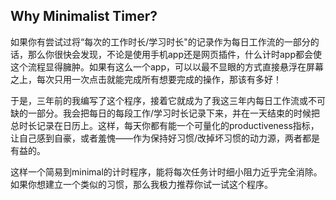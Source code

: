 ## Why Minimalist Timer?

如果你有尝试过将“每次的工作时长/学习时长"的记录作为每日工作流的一部分的话，那么你很快会发现，不论是使用手机app还是网页插件，什么计时app都会使这个流程显得臃肿。如果有这么一个app，可以以最不显眼的方式直接悬浮在屏幕之上，每次只用一次点击就能完成所有想要完成的操作，那该有多好！

于是，三年前的我编写了这个程序，接着它就成为了我这三年内每日工作流或不可缺的一部分。我会把每日的每段工作/学习时长记录下来，并在一天结束的时候把总时长记录在日历上。这样，每天你都有能一个可量化的productiveness指标，让自己感到自豪，或者羞愧——作为保持好习惯/改掉坏习惯的动力源，两者都是有益的。

这样一个简易到minimal的计时程序，能将每次任务计时细小阻力近乎完全消除。如果你想建立一个类似的习惯，那么我极力推荐你试一试这个程序。
